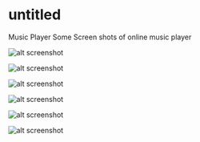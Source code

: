 # untitled
Music Player
Some Screen shots of online music player

![alt screenshot](https://github.com/miniagarwal09/untitled/blob/master/media/Screenshot%20(23).png)


![alt screenshot](https://github.com/miniagarwal09/untitled/blob/master/media/Screenshot%20(24).png)


![alt screenshot](https://github.com/miniagarwal09/untitled/blob/master/media/Screenshot%20(25).png)


![alt screenshot](https://github.com/miniagarwal09/untitled/blob/master/media/Screenshot%20(26).png)


![alt screenshot](https://github.com/miniagarwal09/untitled/blob/master/media/Screenshot%20(27).png)


![alt screenshot](https://github.com/miniagarwal09/untitled/blob/master/media/Screenshot%20(28).png)



